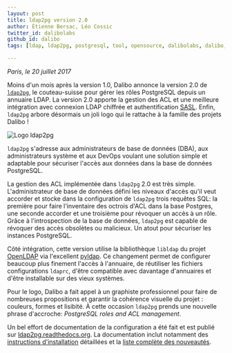 ```yaml
---
layout: post
title: ldap2pg version 2.0
author: Étienne Bersac, Léo Cossic
twitter_id: dalibolabs
github_id: dalibo
tags: [ldap, ldap2pg, postgresql, tool, opensource, dalibolabs, dalibo, labs, release, security]

---
```


*Paris, le 20 juillet 2017*

Moins d'un mois après la version 1.0, Dalibo annonce la version 2.0
de [`ldap2pg`](https://ldap2pg.readthedocs.org), le couteau-suisse pour gérer
les rôles PostgreSQL depuis un annuaire LDAP. La version 2.0 apporte la gestion
des ACL et une meilleure intégration avec connexion LDAP chiffrée et
authentification
[SASL](https://fr.wikipedia.org/wiki/Simple_Authentication_and_Security_Layer).
Enfin, `ldap2pg` arbore désormais un joli logo qui le rattache à la famille des
projets Dalibo !

![Logo ldap2pg](https://raw.githubusercontent.com/dalibo/blog/gh-pages/img/ldap2pg-catchphrase-transp-small.png)

<!--MORE-->

`ldap2pg` s'adresse aux administrateurs de base de données (DBA), aux
administrateurs système et aux DevOps voulant une solution simple et adaptable
pour sécuriser l'accès aux données dans la base de données PostgreSQL.

La gestion des ACL implémentée dans `ldap2pg` 2.0 est très simple.
L'administrateur de base de données défini les niveaux d'accès qu'il veut
accorder et stocke dans la configuration de `ldap2pg` trois requêtes SQL: la
première pour faire l'inventaire des octrois d'ACL dans la base Postgres, une
seconde accorder et une troisième pour révoquer un accès à un rôle. Grâce à
l'introspection de la base de données, `ldap2pg` est capable de révoquer des
accès obsolètes ou malicieux. Un atout pour sécuriser les instances PostgreSQL.

Côté intégration, cette version utilise la bibliothèque `libldap` du
projet [OpenLDAP](http://openldap.org) via
l'excellent [pyldap](https://github.com/pyldap/pyldap). Ce changement permet de
configurer beaucoup plus finement l'accès à l'annuaire, de réutiliser les
fichiers configurations `ldaprc`, d'être compatible avec davantage d'annuaires
et d'être installable sur des vieux systèmes.

Pour le logo, Dalibo a fait appel à un graphiste professionnel pour faire de
nombreuses propositions et garantir la cohérence visuelle du projet : couleurs,
formes et lisibité. À cette occasion `ldap2pg` prends une nouvelle phrase
d'accroche: *PostgreSQL roles and ACL management*.

Un bel effort de documentation de la configuration a été fait et est publié
sur [ldap2pg.readthedocs.org](http://ldap2pg.readthedocs.io/en/latest/). La
documentation inclut notamment
des
[instructions d'installation](http://ldap2pg.readthedocs.io/en/latest/install/)
détaillées et
la
[liste complète des nouveautés](http://ldap2pg.readthedocs.io/en/latest/changelog/).
